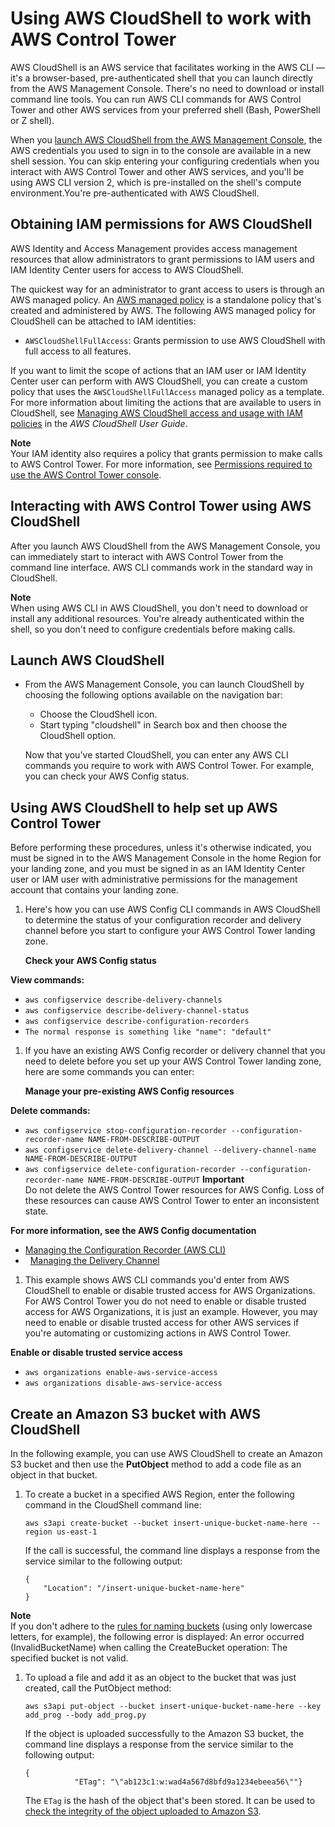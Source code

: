 # Using AWS CloudShell to work with AWS Control Tower<a name="using-aws-with-cloudshell"></a>

AWS CloudShell is an AWS service that facilitates working in the AWS CLI — it's a browser\-based, pre\-authenticated shell that you can launch directly from the AWS Management Console\. There's no need to download or install command line tools\. You can run AWS CLI commands for AWS Control Tower and other AWS services from your preferred shell \(Bash, PowerShell or Z shell\)\. 

When you [launch AWS CloudShell from the AWS Management Console](https://docs.aws.amazon.com/cloudshell/latest/userguide/working-with-cloudshell.html#launch-options), the AWS credentials you used to sign in to the console are available in a new shell session\. You can skip entering your configuring credentials when you interact with AWS Control Tower and other AWS services, and you'll be using AWS CLI version 2, which is pre\-installed on the shell's compute environment\.You're pre\-authenticated with AWS CloudShell\.

## Obtaining IAM permissions for AWS CloudShell<a name="cloudshell-permissions"></a>

AWS Identity and Access Management provides access management resources that allow administrators to grant permissions to IAM users and IAM Identity Center users for access to AWS CloudShell\.

The quickest way for an administrator to grant access to users is through an AWS managed policy\. An [AWS managed policy](https://docs.aws.amazon.com/IAM/latest/UserGuide/access_policies_managed-vs-inline.html#aws-managed-policies) is a standalone policy that's created and administered by AWS\. The following AWS managed policy for CloudShell can be attached to IAM identities:
+ `AWSCloudShellFullAccess`: Grants permission to use AWS CloudShell with full access to all features\.

 If you want to limit the scope of actions that an IAM user or IAM Identity Center user can perform with AWS CloudShell, you can create a custom policy that uses the `AWSCloudShellFullAccess` managed policy as a template\. For more information about limiting the actions that are available to users in CloudShell, see [Managing AWS CloudShell access and usage with IAM policies](https://docs.aws.amazon.com/cloudshell/latest/userguide/sec-auth-with-identities.html) in the *AWS CloudShell User Guide*\.

**Note**  
Your IAM identity also requires a policy that grants permission to make calls to AWS Control Tower\. For more information, see [Permissions required to use the AWS Control Tower console](https://docs.aws.amazon.com/controltower/latest/userguide/access-control-managing-permissions.html#additional-console-required-permissions)\.

## Interacting with AWS Control Tower using AWS CloudShell<a name="cshell-examples"></a>

After you launch AWS CloudShell from the AWS Management Console, you can immediately start to interact with AWS Control Tower from the command line interface\. AWS CLI commands work in the standard way in CloudShell\.

**Note**  
When using AWS CLI in AWS CloudShell, you don't need to download or install any additional resources\. You're already authenticated within the shell, so you don't need to configure credentials before making calls\.<a name="launch-cloudshell"></a>

## Launch AWS CloudShell<a name="launch-cloudshell"></a>
+ From the AWS Management Console, you can launch CloudShell by choosing the following options available on the navigation bar:
  +  Choose the CloudShell icon\. 
  + Start typing "cloudshell" in Search box and then choose the CloudShell option\.

  Now that you've started CloudShell, you can enter any AWS CLI commands you require to work with AWS Control Tower\. For example, you can check your AWS Config status\.<a name="cloudshell-and-controltower"></a>

## Using AWS CloudShell to help set up AWS Control Tower<a name="cloudshell-and-controltower"></a>

Before performing these procedures, unless it's otherwise indicated, you must be signed in to the AWS Management Console in the home Region for your landing zone, and you must be signed in as an IAM Identity Center user or IAM user with administrative permissions for the management account that contains your landing zone\.

1. Here's how you can use AWS Config CLI commands in AWS CloudShell to determine the status of your configuration recorder and delivery channel before you start to configure your AWS Control Tower landing zone\.

   **Check your AWS Config status**

**View commands:**
   + `aws configservice describe-delivery-channels`
   + `aws configservice describe-delivery-channel-status`
   + `aws configservice describe-configuration-recorders`
   + `The normal response is something like "name": "default"`

1. If you have an existing AWS Config recorder or delivery channel that you need to delete before you set up your AWS Control Tower landing zone, here are some commands you can enter:

   **Manage your pre\-existing AWS Config resources**

**Delete commands:**
   + `aws configservice stop-configuration-recorder --configuration-recorder-name NAME-FROM-DESCRIBE-OUTPUT`
   + `aws configservice delete-delivery-channel --delivery-channel-name NAME-FROM-DESCRIBE-OUTPUT`
   + `aws configservice delete-configuration-recorder --configuration-recorder-name NAME-FROM-DESCRIBE-OUTPUT`
**Important**  
Do not delete the AWS Control Tower resources for AWS Config\. Loss of these resources can cause AWS Control Tower to enter an inconsistent state\.

**For more information, see the AWS Config documentation**
   +  [Managing the Configuration Recorder \(AWS CLI\)](https://docs.aws.amazon.com/config/latest/developerguide/stop-start-recorder.html#managing-recorder_cli)
   +   [Managing the Delivery Channel](https://docs.aws.amazon.com/config/latest/developerguide/manage-delivery-channel.html)

1. This example shows AWS CLI commands you'd enter from AWS CloudShell to enable or disable trusted access for AWS Organizations\. For AWS Control Tower you do not need to enable or disable trusted access for AWS Organizations, it is just an example\. However, you may need to enable or disable trusted access for other AWS services if you're automating or customizing actions in AWS Control Tower\.

**Enable or disable trusted service access**
   + `aws organizations enable-aws-service-access`
   + `aws organizations disable-aws-service-access`<a name="cloudshell-and-s3"></a>

## Create an Amazon S3 bucket with AWS CloudShell<a name="cloudshell-and-s3"></a>

In the following example, you can use AWS CloudShell to create an Amazon S3 bucket and then use the **PutObject** method to add a code file as an object in that bucket\.

1. To create a bucket in a specified AWS Region, enter the following command in the CloudShell command line:

   ```
   aws s3api create-bucket --bucket insert-unique-bucket-name-here --region us-east-1
   ```

   If the call is successful, the command line displays a response from the service similar to the following output:

   ```
   {
       "Location": "/insert-unique-bucket-name-here"
   }
   ```
**Note**  
If you don't adhere to the [rules for naming buckets](https://docs.aws.amazon.com/AmazonS3/latest/dev/BucketRestrictions.html#bucketnamingrules) \(using only lowercase letters, for example\), the following error is displayed: An error occurred \(InvalidBucketName\) when calling the CreateBucket operation: The specified bucket is not valid\.

1. To upload a file and add it as an object to the bucket that was just created, call the PutObject method: 

   ```
   aws s3api put-object --bucket insert-unique-bucket-name-here --key add_prog --body add_prog.py
   ```

   If the object is uploaded successfully to the Amazon S3 bucket, the command line displays a response from the service similar to the following output:

   ```
   {
              "ETag": "\"ab123c1:w:wad4a567d8bfd9a1234ebeea56\""}
   ```

   The `ETag` is the hash of the object that's been stored\. It can be used to [check the integrity of the object uploaded to Amazon S3](https://aws.amazon.com/premiumsupport/knowledge-center/data-integrity-s3/)\.